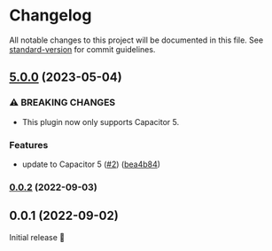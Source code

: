 # Changelog

All notable changes to this project will be documented in this file. See [standard-version](https://github.com/conventional-changelog/standard-version) for commit guidelines.

## [5.0.0](https://github.com/capawesome-team/sponsorware/compare/v0.0.2...v5.0.0) (2023-05-04)


### ⚠ BREAKING CHANGES

* This plugin now only supports Capacitor 5.

### Features

* update to Capacitor 5 ([#2](https://github.com/capawesome-team/sponsorware/issues/2)) ([bea4b84](https://github.com/capawesome-team/sponsorware/commit/bea4b849873dc94c4ecacee3649154d6aa532e41))

### [0.0.2](https://github.com/capawesome-team/sponsorware/compare/v0.0.1...v0.0.2) (2022-09-03)

## 0.0.1 (2022-09-02)

Initial release 🎉
